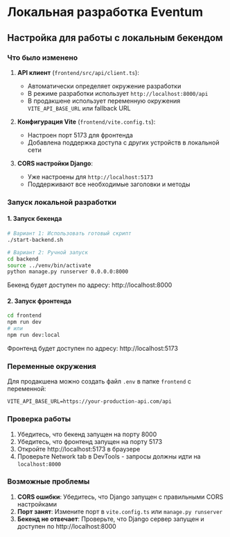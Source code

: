 # Локальная разработка Eventum

## Настройка для работы с локальным бекендом

### Что было изменено

1. **API клиент** (`frontend/src/api/client.ts`):
   - Автоматически определяет окружение разработки
   - В режиме разработки использует `http://localhost:8000/api`
   - В продакшене использует переменную окружения `VITE_API_BASE_URL` или fallback URL

2. **Конфигурация Vite** (`frontend/vite.config.ts`):
   - Настроен порт 5173 для фронтенда
   - Добавлена поддержка доступа с других устройств в локальной сети

3. **CORS настройки Django**:
   - Уже настроены для `http://localhost:5173`
   - Поддерживают все необходимые заголовки и методы

### Запуск локальной разработки

#### 1. Запуск бекенда

```bash
# Вариант 1: Использовать готовый скрипт
./start-backend.sh

# Вариант 2: Ручной запуск
cd backend
source ../venv/bin/activate
python manage.py runserver 0.0.0.0:8000
```

Бекенд будет доступен по адресу: http://localhost:8000

#### 2. Запуск фронтенда

```bash
cd frontend
npm run dev
# или
npm run dev:local
```

Фронтенд будет доступен по адресу: http://localhost:5173

### Переменные окружения

Для продакшена можно создать файл `.env` в папке `frontend` с переменной:

```
VITE_API_BASE_URL=https://your-production-api.com/api
```

### Проверка работы

1. Убедитесь, что бекенд запущен на порту 8000
2. Убедитесь, что фронтенд запущен на порту 5173
3. Откройте http://localhost:5173 в браузере
4. Проверьте Network tab в DevTools - запросы должны идти на `localhost:8000`

### Возможные проблемы

1. **CORS ошибки**: Убедитесь, что Django запущен с правильными CORS настройками
2. **Порт занят**: Измените порт в `vite.config.ts` или `manage.py runserver`
3. **Бекенд не отвечает**: Проверьте, что Django сервер запущен и доступен по http://localhost:8000
